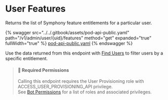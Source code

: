 # User Features

Returns the list of Symphony feature entitlements for a particular user.

{% swagger src="../../.gitbook/assets/pod-api-public.yaml" path="/v1/admin/user/{uid}/features" method="get" expanded="true" fullWidth="true" %}
[pod-api-public.yaml](../../.gitbook/assets/pod-api-public.yaml)
{% endswagger %}

Use the data returned from this endpoint with [Find Users](find-users.md) to filter users by a specific entitlement.

> #### 🚧 Required Permissions
>
> Calling this endpoint requires the User Provisioning role with ACCESS\_USER\_PROVISIONING\_API privilege.\
> See [Bot Permissions](https://docs.developers.symphony.com/building-bots-on-symphony/configuration/bot-permissions) for a list of roles and associated privileges.
